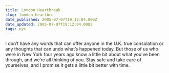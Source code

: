 ```yaml
---
title: London Heartbreak
slug: london_heartbre
date_published: 2005-07-07T19:12:04.000Z
date_updated: 2005-07-07T19:12:04.000Z
tags: nyc
---
```


I don’t have any words that can offer anyone in the U.K. true consolation or any thoughts that can undo what’s happened today. But those of us who were in New York four years ago know a little bit about what you’ve been through, and we’re all thinking of you. Stay safe and take care of yourselves, and I promise it gets a little bit better with time.
